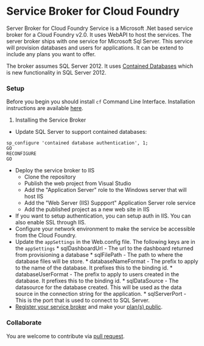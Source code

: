 Service Broker for Cloud Foundry
====================

Server Broker for Cloud Foundry Service is a Microsoft .Net based service broker for a Cloud Foundry v2.0. It uses WebAPI to host the services. The server broker ships with one service for Microsoft Sql Server. This service will provision databases and users for applications. It can be extend to include any plans you want to offer.

The broker assumes SQL Server 2012. It uses [Contained Databases](http://technet.microsoft.com/en-us/library/ff929071.aspx) which is new functionality in SQL Server 2012. 

### Setup

Before you begin you should install `cf` Command Line Interface. Installation instructions are available [here](http://docs.cloudfoundry.com/docs/using/managing-apps/cf/index.html).

1. Installing the Service Broker
 * Update SQL Server to support contained databases:
 
 ```
 sp_configure 'contained database authentication', 1;
 GO
 RECONFIGURE
 GO
 ```
 * Deploy the service broker to IIS
     * Clone the repository
     * Publish the web project from Visual Studio
     * Add the "Application Server" role to the Windows server that will host IIS
     * Add the "Web Server (IIS) Suppport" Application Server role service
     * Add the published project as a new web site in IIS
 * If you want to setup authentication, you can setup auth in IIS. You can also enable SSL through IIS.
 * Configure your network environment to make the service be accessible from the Cloud Foundry.
 * Update the `appSettings` in the Web.config file. The following keys are in the `appSettings` 
        * sqlDashboardUrl - The url to the dashboard returned from provisioning a database
        * sqlFilePath - The path to where the database files will be store.
        * databaseNameFormat - The prefix to apply to the name of the database. It prefixes this to the binding id.
        * databaseUserFormat - The prefix to apply to users created in the database. It prefixes this to the binding id.
        * sqlDataSource - The datasource for the database created. This will be used as the data source in the connection string for the application.
        * sqlServerPort - This is the port that is used to connect to SQL Server.
 * [Register your service broker](http://docs.cloudfoundry.org/services/managing-service-brokers.html#register-broker) and make your [plan(s) public](http://docs.cloudfoundry.org/services/access-control.html#make-plans-public).
 

### Collaborate

You are welcome to contribute via
[pull request](https://help.github.com/articles/using-pull-requests).
